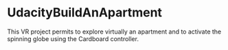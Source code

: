 # UdacityBuildAnApartment
This VR project permits to explore virtually an apartment and to activate the spinning globe using the Cardboard controller.
